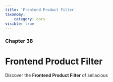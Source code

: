 ```yaml
---
title: 'Frontend Product Filter'
taxonomy:
    category: docs
visible: true
---
```


### Chapter 38

# Frontend Product Filter

Discover the **Frontend Product Filter** of sellacious 